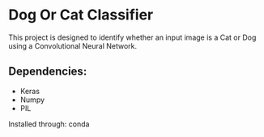 # Dog Or Cat Classifier
This project is designed to identify whether an input image is a Cat or Dog using a Convolutional Neural Network.

## Dependencies:
* Keras
* Numpy
* PIL

Installed through: conda

